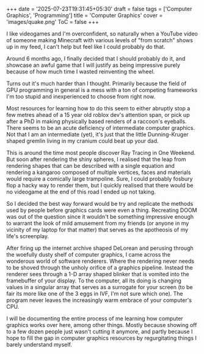 +++
date = '2025-07-23T19:31:45+05:30'
draft = false 
tags = ['Computer Graphics', 'Programming']
title = 'Computer Graphics'
cover = 'images/quake.png'
ToC = false
+++

I like videogames and I'm overconfident, so naturally when a YouTube video of someone making Minecraft with various levels of "from scratch" shows up in my feed, I can't help but feel like I could probably do that.

Around 6 months ago, I finally decided that I should probably do it, and showcase an awful game that I will justify as being impressive purely because of how much time I wasted reinventing the wheel.

Turns out it's much harder than I thought. Primarily because the field of GPU programming in general is a mess with a ton of competing frameworks I'm too stupid and inexperienced to choose from right now.

Most resources for learning how to do this seem to either abruptly stop a few metres ahead of a 15 year old roblox dev's attention span, or pick up after a PhD in making physically based renders of a raccoon's eyeballs. There seems to be an acute deficiency of intermediate computer graphics. Not that I am an intermediate (yet), it's just that the little Dunning-Kruger shaped gremlin living in my cranium could beat up your dad.

This is around the time most people discover Ray Tracing in One Weekend. But soon after rendering the shiny spheres, I realised that the leap from rendering shapes that can be described with a single equation and rendering a kangaroo composed of multiple vertices, faces and materials would require a comically large trampoline. Sure, I could probably fosbury flop a hacky way to render them, but I quickly realised that there would be no videogame at the end of this road I ended up not taking.

So I decided the best way forward would be try and replicate the methods used by people before graphics cards were even a thing. Recreating DOOM was out of the question since it wouldn't be something impressive enough to warrant the look of mild amusement from my friends (or anyone in my vicinity of my laptop for that matter) that serves as the apotheosis of my life's screenplay.

After firing up the internet archive shaped DeLorean and perusing through the woefully dusty shelf of computer graphics, I came across the wonderous world of software renderers. Where the rendering never needs to be shoved through the unholy orifice of a graphics pipeline. Instead the renderer sees through a 1-D array shaped blinker that is vomited into the framebuffer of your display. To the computer, all its doing is changing values in a singular array that serves as a surrogate for your screen (to be fair its more like one of the 3 eggs in IVF, I'm not sure which one). The program never leaves the increasingly warm embrace of your computer's CPU.

I will be documenting the entire process of me learning how computer graphics works over here, among other things. Mostly because showing off to a few dozen people just wasn't cutting it anymore, and partly because I hope to fill the gap in computer graphics resources by regurgitating things I barely understand myself.

